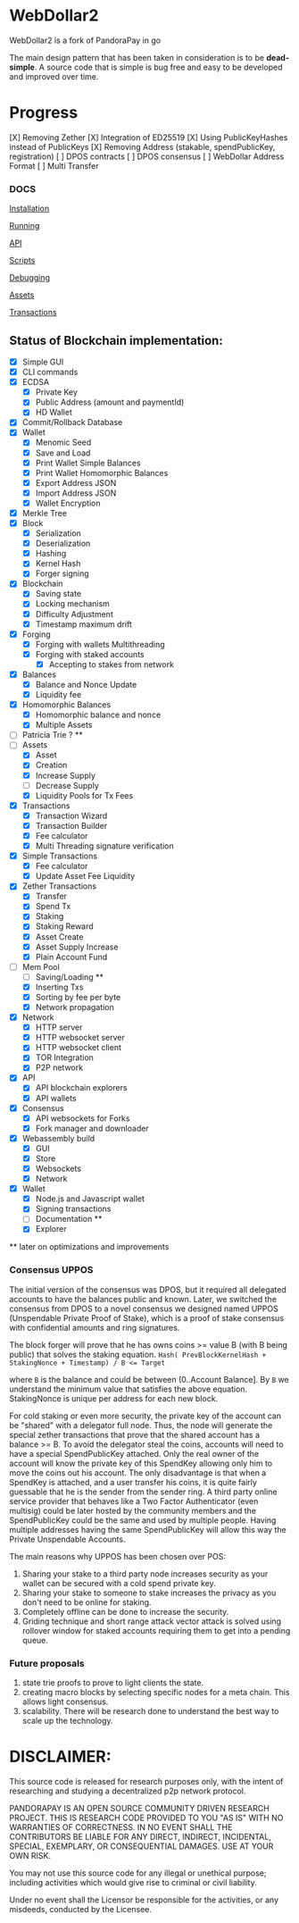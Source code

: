 # WebDollar2

WebDollar2 is a fork of PandoraPay in go

The main design pattern that has been taken in consideration is to be **dead-simple**. A source code that is simple is
bug free and easy to be developed and improved over time.

# Progress

[X] Removing Zether
[X] Integration of ED25519
[X] Using PublicKeyHashes instead of PublicKeys
[X] Removing Address (stakable, spendPublicKey, registration)
[ ] DPOS contracts
[ ] DPOS consensus
[ ] WebDollar Address Format
[ ] Multi Transfer

### DOCS

[Installation](/docs/installation.md)

[Running](/docs/running.md)

[API](/docs/api.md)

[Scripts](/docs/scripts.md)

[Debugging](/docs/debugging.md)

[Assets](/docs/assets.md)

[Transactions](/docs/transactions.md)

## Status of Blockchain implementation:

- [x] Simple GUI
- [x] CLI commands
- [x] ECDSA
    - [x] Private Key
    - [x] Public Address (amount and paymentId)
    - [x] HD Wallet
- [x] Commit/Rollback Database
- [x] Wallet
    - [x] Menomic Seed
    - [x] Save and Load
    - [x] Print Wallet Simple Balances
    - [x] Print Wallet Homomorphic Balances
    - [X] Export Address JSON
    - [X] Import Address JSON
    - [X] Wallet Encryption
- [x] Merkle Tree
- [x] Block
    - [x] Serialization
    - [x] Deserialization
    - [x] Hashing
    - [x] Kernel Hash
    - [x] Forger signing
- [x] Blockchain
    - [x] Saving state
    - [x] Locking mechanism
    - [x] Difficulty Adjustment
    - [x] Timestamp maximum drift
- [x] Forging
    - [x] Forging with wallets Multithreading
    - [X] Forging with staked accounts
        - [x] Accepting to stakes from network
- [x] Balances
    - [x] Balance and Nonce Update
    - [x] Liquidity fee
- [x] Homomorphic Balances
    - [x] Homomorphic balance and nonce
    - [x] Multiple Assets
- [ ] Patricia Trie ? **
- [ ] Assets
    - [X] Asset
    - [x] Creation
    - [x] Increase Supply
    - [ ] Decrease Supply
    - [x] Liquidity Pools for Tx Fees
- [x] Transactions
    - [x] Transaction Wizard
    - [x] Transaction Builder
    - [x] Fee calculator
    - [x] Multi Threading signature verification
- [x] Simple Transactions
    - [x] Fee calculator
    - [x] Update Asset Fee Liquidity
- [x] Zether Transactions
    - [x] Transfer
    - [x] Spend Tx
    - [x] Staking
    - [x] Staking Reward
    - [x] Asset Create
    - [x] Asset Supply Increase
    - [x] Plain Account Fund
- [ ] Mem Pool
    - [ ] Saving/Loading **
    - [X] Inserting Txs
    - [x] Sorting by fee per byte
    - [x] Network propagation
- [X] Network
    - [X] HTTP server
    - [X] HTTP websocket server
    - [x] HTTP websocket client
    - [X] TOR Integration
    - [x] P2P network
- [x] API
    - [X] API blockchain explorers
    - [x] API wallets
- [X] Consensus
    - [X] API websockets for Forks
    - [X] Fork manager and downloader
- [X] Webassembly build
    - [X] GUI
    - [X] Store
    - [X] Websockets
    - [X] Network
- [x] Wallet
    - [X] Node.js and Javascript wallet
    - [X] Signing transactions
    - [ ] Documentation **
    - [X] Explorer

** later on optimizations and improvements

### Consensus UPPOS

The initial version of the consensus was DPOS, but it required all delegated accounts to have the balances public and
known. Later, we switched the consensus from DPOS to a novel consensus we designed named UPPOS (Unspendable Private
Proof of Stake), which is a proof of stake consensus with confidential amounts and ring signatures.

The block forger will prove that he has owns coins >= value B (with B being public) that solves the staking
equation. `Hash( PrevBlockKernelHash + StakingNonce + Timestamp) / B <= Target`

where `B` is the balance and could be between (0..Account Balance]. By `B` we understand the minimum value that
satisfies the above equation. StakingNonce is unique per address for each new block.

For cold staking or even more security, the private key of the account can be "shared" with a delegator full node. Thus,
the node will generate the special zether transactions that prove that the shared account has a balance >= B. To avoid
the delegator steal the coins, accounts will need to have a special SpendPublicKey attached. Only the real owner of the
account will know the private key of this SpendKey allowing only him to move the coins out his account. The only disadvantage is
that when a SpendKey is attached, and a user transfer his coins, it is quite fairly guessable that he is the sender from
the sender ring. A third party online service provider that behaves like a Two Factor Authenticator (even multisig) could be later
hosted by the community members and the SpendPublicKey could be the same and used by multiple people. Having multiple
addresses having the same SpendPublicKey will allow this way the Private Unspendable Accounts.

The main reasons why UPPOS has been chosen over POS:

1. Sharing your stake to a third party node increases security as your wallet can be secured with a cold spend private
   key.
2. Sharing your stake to someone to stake increases the privacy as you don't need to be online for staking.
3. Completely offline can be done to increase the security.
4. Griding technique and short range attack vector attack is solved using rollover window for staked accounts requiring
   them to get into a pending queue.

### Future proposals

1. state trie proofs to prove to light clients the state.
2. creating macro blocks by selecting specific nodes for a meta chain. This allows light consensus.
3. scalability. There will be research done to understand the best way to scale up the technology.

# DISCLAIMER:

This source code is released for research purposes only, with the intent of researching and studying a decentralized p2p
network protocol.

PANDORAPAY IS AN OPEN SOURCE COMMUNITY DRIVEN RESEARCH PROJECT. THIS IS RESEARCH CODE PROVIDED TO YOU "AS IS" WITH NO
WARRANTIES OF CORRECTNESS. IN NO EVENT SHALL THE CONTRIBUTORS BE LIABLE FOR ANY DIRECT, INDIRECT, INCIDENTAL, SPECIAL,
EXEMPLARY, OR CONSEQUENTIAL DAMAGES. USE AT YOUR OWN RISK.

You may not use this source code for any illegal or unethical purpose; including activities which would give rise to
criminal or civil liability.

Under no event shall the Licensor be responsible for the activities, or any misdeeds, conducted by the Licensee.